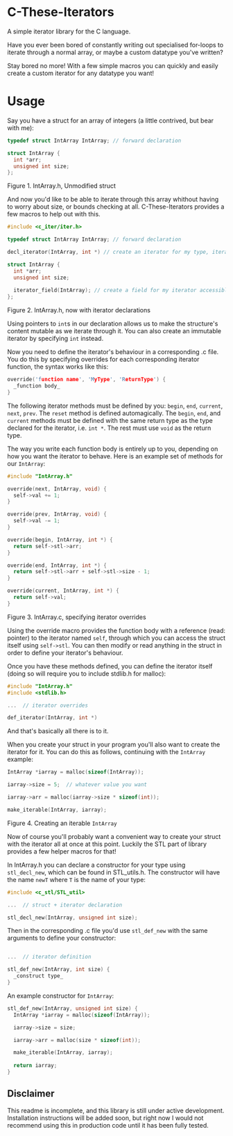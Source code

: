 # C-These-Iterators
A simple iterator library for the C language.

Have you ever been bored of constantly writing out specialised for-loops to iterate through a normal array, or maybe a custom datatype you've written?

Stay bored no more!
With a few simple macros you can quickly and easily create a custom iterator for any datatype you want!



# Usage

Say you have a struct for an array of integers (a little contrived, but bear with me):
```c
typedef struct IntArray IntArray; // forward declaration

struct IntArray {
  int *arr;
  unsigned int size;
};
```
Figure 1. IntArray.h, Unmodified struct

And now you'd like to be able to iterate through this array whithout having to worry about size, or bounds checking at all. C-These-Iterators provides a few macros to help out with this.
```c
#include <c_iter/iter.h>

typedef struct IntArray IntArray; // forward declaration

decl_iterator(IntArray, int *) // create an iterator for my type, iterating over int pointers

struct IntArray {
  int *arr;
  unsigned int size;
  
  iterator_field(IntArray); // create a field for my iterator accessible through my type
};
```
Figure 2. IntArray.h, now with iterator declarations

Using pointers to `int`s in our declaration allows us to make the structure's content mutable as we iterate through it. You can also create an immutable iterator by specifying `int` instead.

Now you need to define the iterator's behaviour in a corresponding .c file. You do this by specifying overrides for each corresponding iterator function, the syntax works like this:
```c
override('function name', 'MyType', 'ReturnType') {
  _function body_
}
```

The following iterator methods must be defined by you: `begin`, `end`, `current`, `next`, `prev`. The `reset` method is defined automagically. The `begin`, `end`, and `current` methods must be defined with the same return type as the type declared for the iterator, i.e. `int *`. The rest must use `void` as the return type.

The way you write each function body is entirely up to you, depending on how you want the iterator to behave. Here is an example set of methods for our `IntArray`:
```c
#include "IntArray.h"

override(next, IntArray, void) {
  self->val += 1;
}

override(prev, IntArray, void) {
  self->val -= 1;
}

override(begin, IntArray, int *) {
  return self->stl->arr;
}

override(end, IntArray, int *) {
  return self->stl->arr + self->stl->size - 1;
}

override(current, IntArray, int *) {
  return self->val;
}
```
Figure 3. IntArray.c, specifying iterator overrides

Using the override macro provides the function body with a reference (read: pointer) to the iterator named `self`, through which you can access the struct itself using `self->stl`. You can then modify or read anything in the struct in order to define your iterator's behaviour.

Once you have these methods defined, you can define the iterator itself (doing so will require you to include stdlib.h for malloc):
```c
#include "IntArray.h"
#include <stdlib.h>

...  // iterator overrides

def_iterator(IntArray, int *)
```

And that's basically all there is to it.

When you create your struct in your program you'll also want to create the iterator for it. You can do this as follows, continuing with the `IntArray` example:
```c
IntArray *iarray = malloc(sizeof(IntArray));

iarray->size = 5;  // whatever value you want

iarray->arr = malloc(iarray->size * sizeof(int));

make_iterable(IntArray, iarray);
```
Figure 4. Creating an iterable `IntArray`

Now of course you'll probably want a convenient way to create your struct with the iterator all at once at this point. Luckily the STL part of library provides a few helper macros for that!

In IntArray.h you can declare a constructor for your type using `stl_decl_new`, which can be found in STL_utils.h. The constructor will have the name `newT` where `T` is the name of your type:
```c
#include <c_stl/STL_util>

...  // struct + iterator declaration

stl_decl_new(IntArray, unsigned int size);
```

Then in the corresponding .c file you'd use `stl_def_new` with the same arguments to define your constructor:
```c

...  // iterator definition

stl_def_new(IntArray, int size) {
  _construct type_
}
```

An example constructor for `IntArray`:
```c
stl_def_new(IntArray, unsigned int size) {
  IntArray *iarray = malloc(sizeof(IntArray));

  iarray->size = size;

  iarray->arr = malloc(size * sizeof(int));

  make_iterable(IntArray, iarray);
  
  return iarray;
}
```

## Disclaimer
This readme is incomplete, and this library is still under active development. Installation instructions will be added soon, but right now I would not recommend using this in production code until it has been fully tested.
